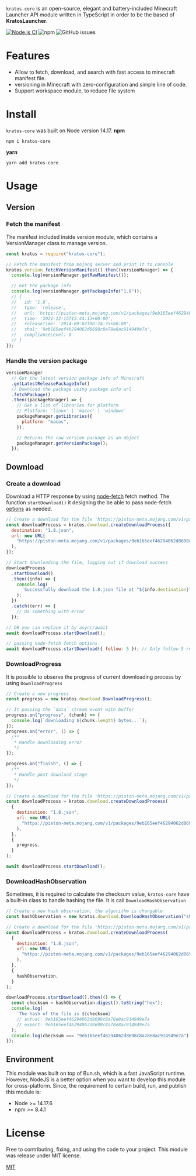 `kratos-core` is an open-source, elegant and battery-included Minecraft Launcher API module written in TypeScript in order to be the based of **KratosLauncher**.

[![Node.js CI](https://github.com/kratos-mc/kratos-core/actions/workflows/node.js.yml/badge.svg)](https://github.com/kratos-mc/kratos-core/actions/workflows/node.js.yml) ![npm](https://img.shields.io/npm/v/kratos-core?style=plastic) ![GitHub issues](https://img.shields.io/github/issues/kratos-mc/kratos-core)

 <!-- This module is using to build KratosLauncher. -->

# Features

- Allow to fetch, download, and search with fast access to minecraft manifest file.
- versioning in Minecraft with zero-configuration and simple line of code.
- Support workspace module, to reduce file system

# Install

`kratos-core` was built on Node version 14.17.
**npm**

```
npm i kratos-core
```

**yarn**

```
yarn add kratos-core
```

# Usage

## Version

### Fetch the manifest

The manifest included inside version module, which contains a VersionManager class to manage version.

```javascript
const kratos = require("kratos-core");

// Fetch the manifest from mojang server and print it to console
kratos.version.fetchVersionManifest().then((versionManager) => {
  console.log(versionManager.getRawManifest());

  // Get the package info
  console.log(versionManager.getPackageInfo("1.8"));
  // {
  //   id: '1.8',
  //   type: 'release',
  //   url: 'https://piston-meta.mojang.com/v1/packages/9eb165eef46294062d8698c8a78e8ac914949e7a/1.8.json',
  //   time: '2021-12-15T15:44:13+00:00',
  //   releaseTime: '2014-09-02T08:24:35+00:00',
  //   sha1: '9eb165eef46294062d8698c8a78e8ac914949e7a',
  //   complianceLevel: 0
  // }
});
```

### Handle the version package

```js
versionManager
  // Get the latest version package info of Minecraft
  .getLatestReleasePackageInfo()
  // Download the package using package info url
  .fetchPackage()
  .then((packageManager) => {
    // Get a list of libraries for platform
    // Platform: 'linux' | 'macos' | 'windows'
    packageManager.getLibraries({
      platform: "macos",
    });

    // Returns the raw version package as an object
    packageManager.getVersionPackage();
  });
```

## Download

### Create a download

Download a HTTP response by using [node-fetch](https://www.npmjs.com/package/node-fetch) fetch method. The function `startDownload()` it designing the be able to pass node-fetch [options](https://www.npmjs.com/package/node-fetch#options) as needed.

```js
// Create a download for the file 'https://piston-meta.mojang.com/v1/packages/9eb165eef46294062d8698c8a78e8ac914949e7a/1.8.json' at destination 1.8.json
const downloadProcess = kratos.download.createDownloadProcess({
  destination: "1.8.json",
  url: new URL(
    "https://piston-meta.mojang.com/v1/packages/9eb165eef46294062d8698c8a78e8ac914949e7a/1.8.json"
  ),
});

// Start downloading the file, logging out if download success
downloadProcess
  .startDownload()
  .then((info) => {
    console.log(
      `Successfully download the 1.8.json file at "${info.destination}"`
    );
  })
  .catch((err) => {
    // Do something with error
  });

// OR you can replace it by async/await
await downloadProcess.startDownload();

// passing node-fetch fetch options
await downloadProcess.startDownload({ follow: 5 }); // Only follow 5 redirect steps
```

### DownloadProgress

It is possible to observe the progress of current downloading process by using `DownloadProgress`

```javascript
// Create a new progress
const progress = new kratos.download.DownloadProgress();

// It passing the `data` stream event with buffer
progress.on("progress", (chunk) => {
  console.log(`downloading ${chunk.length} bytes...`);
});
progress.on("error", () => {
  /**
   * Handle downloading error
   */
});

progress.on("finish", () => {
  /**
   * Handle post-download stage
   */
});

// Create a download for the file 'https://piston-meta.mojang.com/v1/packages/9eb165eef46294062d8698c8a78e8ac914949e7a/1.8.json' at destination 1.8.json
const downloadProcess = kratos.download.createDownloadProcess(
  {
    destination: "1.8.json",
    url: new URL(
      "https://piston-meta.mojang.com/v1/packages/9eb165eef46294062d8698c8a78e8ac914949e7a/1.8.json"
    ),
  },
  {
    progress,
  }
);

await downloadProcess.startDownload();
```

### DownloadHashObservation

Sometimes, it is required to calculate the checksum value, `kratos-core` have a built-in class to handle hashing the file. It is call `DownloadHashObservation`

```js
// Create a new hash observation, the algorithm is changable
const hashObservation = new kratos.download.DownloadHashObservation("sha1");

// Create a download for the file 'https://piston-meta.mojang.com/v1/packages/9eb165eef46294062d8698c8a78e8ac914949e7a/1.8.json' at destination 1.8.json
const downloadProcess = kratos.download.createDownloadProcess(
  {
    destination: "1.8.json",
    url: new URL(
      "https://piston-meta.mojang.com/v1/packages/9eb165eef46294062d8698c8a78e8ac914949e7a/1.8.json"
    ),
  },
  {
    hashObservation,
  }
);

downloadProcess.startDownload().then(() => {
  const checksum = hashObservation.digest().toString("hex");
  console.log(
    `The hash of the file is ${checksum}`
    // actual: 9eb165eef46294062d8698c8a78e8ac914949e7a
    // expect: 9eb165eef46294062d8698c8a78e8ac914949e7a
  );
  console.log(checksum === "9eb165eef46294062d8698c8a78e8ac914949e7a"); // true
});
```

## Environment

This module was built on top of Bun.sh, which is a fast JavaScript runtime. However, NodeJS is a better option when you want to develop this module for cross-platform. Since, the requirement to certain build, run, and publish this module is:

- Node >= 14.17.6
- npm >= 8.4.1

# License

Free to contributing, fixing, and using the code to your project. This module was release under MIT license.

[MIT](LICENSE.md)
